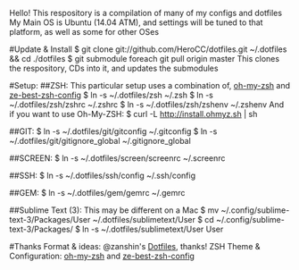 Hello! This respository is a compilation of many of my configs and dotfiles
My Main OS is Ubuntu (14.04 ATM), and settings will be tuned to that platform, as well as some for other OSes

#Update & Install
	$ git clone git://github.com/HeroCC/dotfiles.git ~/.dotfiles && cd ./dotfiles
	$ git submodule foreach git pull origin master
This clones the respository, CDs into it, and updates the submodules

#Setup:
##ZSH:
This particular setup uses a combination of, [oh-my-zsh](https://github.com/robbyrussell/oh-my-zsh/) and [ze-best-zsh-config](https://github.com/spicycode/ze-best-zsh-config)
	$ ln -s ~/.dotfiles/zsh ~/.zsh
	$ ln -s ~/.dotfiles/zsh/zshrc ~/.zshrc
	$ ln -s ~/.dotfiles/zsh/zshenv ~/.zshenv
And if you want to use Oh-My-ZSH:
	$ curl -L http://install.ohmyz.sh | sh

##GIT:
	$ ln -s ~/.dotfiles/git/gitconfig ~/.gitconfig
	$ ln -s ~/.dotfiles/git/gitignore_global ~/.gitignore_global

##SCREEN:
	$ ln -s ~/.dotfiles/screen/screenrc ~/.screenrc

##SSH:
	$ ln -s ~/.dotfiles/ssh/config ~/.ssh/config

##GEM:
	$ ln -s ~/.dotfiles/gem/gemrc ~/.gemrc

##Sublime Text (3):
This may be different on a Mac
	$ mv ~/.config/sublime-text-3/Packages/User ~/.dotfiles/sublimetext/User
	$ cd ~/.config/sublime-text-3/Packages/
	$ ln -s ~/.dotfiles/sublimetext/User User

#Thanks
Format & ideas: @zanshin's [Dotfiles](https://github.com/zanshin/dotfiles), thanks!
ZSH Theme & Configuration: [oh-my-zsh](https://github.com/robbyrussell/oh-my-zsh/) and [ze-best-zsh-config](https://github.com/spicycode/ze-best-zsh-config)